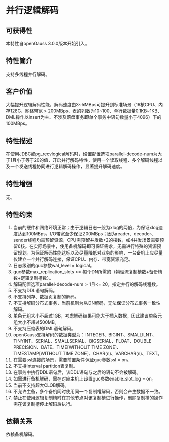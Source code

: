 # 并行逻辑解码

## 可获得性<a name="section15406143204715"></a>

本特性自openGauss 3.0.0版本开始引入。

## 特性简介<a name="section740615433477"></a>

支持多线程并行解码。

## 客户价值<a name="section13406743164715"></a>

大幅提升逻辑解码性能，解码速度由3\~5MBps可提升到标准场景（16核CPU、内存128G、网络带宽 \> 200MBps、表的列数为10\~100、单行数据量0.1KB\~1KB、DML操作以insert为主、不涉及落盘事务即单个事务中语句数量小于4096）下的100MBps。

## 特性描述<a name="section16406154310471"></a>

在使用JDBC或pg\_recvlogical解码时，设置配置选项parallel-decode-num为大于1且小于等于20的值，开启并行解码特性，使用一个读取线程、多个解码线程以及一个发送线程协同进行逻辑解码操作，显著提升解码速度。

## 特性增强<a name="section1340684315478"></a>

无。

## 特性约束<a name="section06531946143616"></a>

1.  当前的硬件和网络环境正常；由于逻辑日志一般为xlog的两倍，为保证xlog速度达到100MBps，I/O带宽至少保证200MBps；因为reader、decoder、sender线程均需预留资源，CPU需预留并发数+2的核数，如4并发场景需要预留6核。在实际场景中，使用备机解码即可保证需求，无需进行特殊的资源预留规划。为保证解码性能达标以及尽量降低对业务的影响，一台备机上应尽量仅建立一个并行解码连接，保证CPU、内存、带宽资源充足。
2.  日志级别的guc参数wal\_level = logical。
3.  guc参数max\_replication\_slots \>= 每个DN所需的（物理流复制槽数+备份槽数+逻辑复制槽数）。
4.  解码配置选项parallel-decode-num \> 1且<= 20，指定并行的解码线程数。
5.  不支持DDL语句解码。
6.  不支持列存、数据页复制的解码。
7.  不支持解码分布式事务，当前机制为从DN解码，无法保证分布式事务一致性解码。
8.  单条元组大小不超过1GB，考虑解码结果可能大于插入数据，因此建议单条元组大小不超过500MB。
9.  不支持压缩表的DML语句解码。
10. openGauss支持解码的数据类型为：INTEGER、BIGINT、SMALLILNT、TINYINT、SERIAL、SMALLSERIAL、BIGSERIAL、FLOAT、DOUBLE PRECISION、DATE、TIME\[WITHOUT TIME ZONE\]、TIMESTAMP\[WITHOUT TIME ZONE\]、CHAR\(n\)、VARCHAR\(n\)、TEXT。
11. 在需要ssl连接的场景，需要前置条件保证guc参数ssl = on。
12. 不支持interval partition表复制。
13. 在事务中执行DDL语句后，该DDL语句与之后的语句不会被解码。
14. 如需进行备机解码，需在对应主机上设置guc参数enable\_slot\_log = on。
15. 当前不支持超大CLOB解码。
16. 不允许主备，多个备机同时使用同一个复制槽解码，否则会产生数据不一致。
17. 禁止在使用逻辑复制槽时在其他节点对该复制槽进行操作，删除复制槽的操作需在该复制槽停止解码后执行。

## 依赖关系<a name="section8406643144716"></a>

依赖备机解码。

